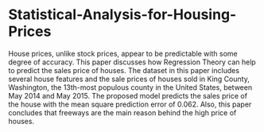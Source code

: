 # Statistical-Analysis-for-Housing-Prices
House prices, unlike stock prices, appear to be predictable with some degree of accuracy. This paper discusses how Regression Theory can help to predict the sales price of houses. The dataset in this paper includes several house features and the sale prices of houses sold in King County, Washington, the 13th-most populous county in the United States, between May 2014 and May 2015. The proposed model predicts the sales price of the house with the mean square prediction error of 0.062. Also, this paper concludes that freeways are the main reason behind the high price of houses.
